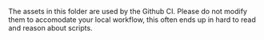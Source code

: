 The assets in this folder are used by the Github CI.
Please do not modify them to accomodate your local workflow, this often ends up in hard to read and reason about scripts.
